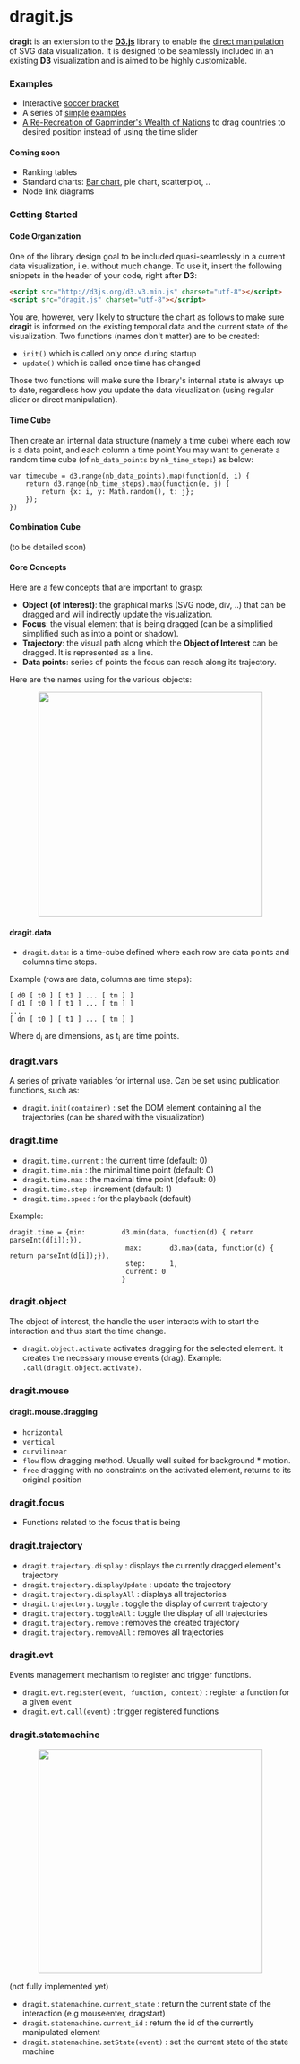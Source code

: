 dragit.js
==========

**dragit** is an extension to the **[D3.js](http://d3js.org/)** library to enable the [direct manipulation](https://en.wikipedia.org/wiki/Direct_manipulation_interface) of SVG data visualization. It is designed to be seamlessly included in an existing **D3** visualization and is aimed to be highly customizable.

### Examples

* Interactive [soccer bracket](http://romain.vuillemot.net/projects/worldcup14/)
* A series of [simple](http://romsson.github.io/dragit/example/test_single_point.html) [examples](http://romsson.github.io/dragit/example/test_multi_points.html)
* [A Re-Recreation of Gapminder's Wealth of Nations](http://romsson.github.io/dragit/example/nations.html) to drag countries to desired position instead of using the time slider

#### Coming soon

* Ranking tables
* Standard charts: [Bar chart](http://romsson.github.io/dragit/example/test_barchart.html), pie chart, scatterplot, ..
* Node link diagrams

### Getting Started

#### Code Organization

One of the library design goal to be included quasi-seamlessly in a current data visualization, i.e. without much change. To use it, insert the following snippets in the header of your code, right after **D3**:

```html
<script src="http://d3js.org/d3.v3.min.js" charset="utf-8"></script>
<script src="dragit.js" charset="utf-8"></script>
```

You are, however, very likely to structure the chart as follows to make sure **dragit** is informed on the existing temporal data and the current state of the visualization. Two functions (names don't matter) are to be created:

* `init()` which is called only once during startup
* `update()` which is called once time has changed

Those two functions will make sure the library's internal state is always up to date, regardless how you update the data visualization (using regular slider or direct manipulation).

#### Time Cube

Then create an internal data structure (namely a time cube) where each row is a data point, and each column a time point.You may want to generate a random time cube (of `nb_data_points` by `nb_time_steps`) as below:

```
var timecube = d3.range(nb_data_points).map(function(d, i) {
	return d3.range(nb_time_steps).map(function(e, j) { 
		return {x: i, y: Math.random(), t: j};
	});
})
```

#### Combination Cube

(to be detailed soon)

#### Core Concepts

Here are a few concepts that are important to grasp:

* **Object (of Interest)**: the graphical marks (SVG node, div, ..) that can be dragged and will indirectly update the visualization.
* **Focus**: the visual element that is being dragged (can be a simplified simplified such as into a point or shadow).
* **Trajectory**: the visual path along which the **Object of Interest** can be dragged. It is represented as a line.
* **Data points**: series of points the focus can reach along its trajectory.

Here are the names using for the various objects:

<p align="center">
	<img src="img/points-trajectories-naming.png" width=400/>
</p>

#### dragit.data

* `dragit.data`: is a time-cube defined where each row are data points and columns time steps.

Example (rows are data, columns are time steps):

```
[ d0 [ t0 ] [ t1 ] ... [ tm ] ]
[ d1 [ t0 ] [ t1 ] ... [ tm ] ]
...
[ dn [ t0 ] [ t1 ] ... [ tm ] ]
```

Where d<sub>i</sub> are dimensions, as t<sub>i</sub> are time points.

### dragit.vars

A series of private variables for internal use. Can be set using publication functions, such as:

* `dragit.init(container)`  :  set the DOM element containing all the trajectories (can be shared with the visualization)   

### dragit.time

* `dragit.time.current` 	: 	the current time (default: 0)
* `dragit.time.min`		    : 	the minimal time point (default: 0)
* `dragit.time.max`		    : 	the maximal time point (default: 0)
* `dragit.time.step`	  	: 	increment (default: 1)
* `dragit.time.speed`		  : 	for the playback (default)

Example:

```
dragit.time = {min: 		d3.min(data, function(d) { return parseInt(d[i]);}), 
							 max: 		d3.max(data, function(d) { return parseInt(d[i]);}), 
							 step: 		1, 
							 current: 0
							}
```

### dragit.object

The object of interest, the handle the user interacts with to start the interaction and thus start the time change.

* `dragit.object.activate` activates dragging for the selected element. It creates the necessary mouse events (drag). Example: `.call(dragit.object.activate)`.

### dragit.mouse

#### dragit.mouse.dragging

* `horizontal`
* `vertical`
* `curvilinear`
* `flow` flow dragging method. Usually well suited for background * motion.
* `free` dragging with no constraints on the activated element, returns to its original position

### dragit.focus

* Functions related to the focus that is being 

### dragit.trajectory

* `dragit.trajectory.display`          : displays the currently dragged element's trajectory
* `dragit.trajectory.displayUpdate`    : update the trajectory
* `dragit.trajectory.displayAll`       : displays all trajectories
* `dragit.trajectory.toggle`           : toggle the display of current trajectory
* `dragit.trajectory.toggleAll`        : toggle the display of all trajectories
* `dragit.trajectory.remove`           : removes the created trajectory
* `dragit.trajectory.removeAll`        : removes all trajectories

### dragit.evt

Events management mechanism to register and trigger functions.

* `dragit.evt.register(event, function, context)`    : register a function for a given `event` 
* `dragit.evt.call(event)`                           : trigger registered functions


### dragit.statemachine

<p align="center">
	<img src="img/diagram-state-machine.png" width=400/>
</p>

(not fully implemented yet)

* `dragit.statemachine.current_state`                  : return the current state of the interaction (e.g mouseenter, dragstart)
* `dragit.statemachine.current_id`                     : return the id of the currently manipulated element
* `dragit.statemachine.setState(event)`                : set the current state of the state machine
